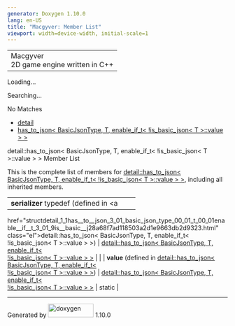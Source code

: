 ```yaml
---
generator: Doxygen 1.10.0
lang: en-US
title: "Macgyver: Member List"
viewport: width=device-width, initial-scale=1
---
```


<div id="top">

<div id="titlearea">

<table data-cellspacing="0" data-cellpadding="0">
<colgroup>
<col style="width: 100%" />
</colgroup>
<tbody>
<tr id="projectrow" class="odd">
<td id="projectalign"><div id="projectname">
Macgyver
</div>
<div id="projectbrief">
2D game engine written in C++
</div></td>
</tr>
</tbody>
</table>

</div>

<div id="main-nav">

</div>

<div id="MSearchSelectWindow"
onmouseover="return searchBox.OnSearchSelectShow()"
onmouseout="return searchBox.OnSearchSelectHide()"
onkeydown="return searchBox.OnSearchSelectKey(event)">

</div>

<div id="MSearchResultsWindow">

<div id="MSearchResults">

<div class="SRPage">

<div id="SRIndex">

<div id="SRResults">

</div>

<div id="Loading" class="SRStatus">

Loading...

</div>

<div id="Searching" class="SRStatus">

Searching...

</div>

<div id="NoMatches" class="SRStatus">

No Matches

</div>

</div>

</div>

</div>

</div>

<div id="nav-path" class="navpath">

- <a href="namespacedetail.html" class="el">detail</a>
- <a
  href="structdetail_1_1has__to__json_3_01_basic_json_type_00_01_t_00_01enable__if__t_3_01_9is__basic__j28a68f7ad118503a2d1e9663db2d9323.html"
  class="el">has_to_json&lt; BasicJsonType, T, enable_if_t&lt;
  !is_basic_json&lt; T &gt;::value &gt; &gt;</a>

</div>

</div>

<div class="header">

<div class="headertitle">

<div class="title">

detail::has_to_json\< BasicJsonType, T, enable_if_t\< !is_basic_json\< T
\>::value \> \> Member List

</div>

</div>

</div>

<div class="contents">

This is the complete list of members for <a
href="structdetail_1_1has__to__json_3_01_basic_json_type_00_01_t_00_01enable__if__t_3_01_9is__basic__j28a68f7ad118503a2d1e9663db2d9323.html"
class="el">detail::has_to_json&lt; BasicJsonType, T, enable_if_t&lt;
!is_basic_json&lt; T &gt;::value &gt; &gt;</a>, including all inherited
members.

|                                                                                                                                              |                                                                                                                                              |                                    |
|----------------------------------------------------------------------------------------------------------------------------------------------|----------------------------------------------------------------------------------------------------------------------------------------------|------------------------------------|
| **serializer** typedef (defined in <a                                                                                                        
 href="structdetail_1_1has__to__json_3_01_basic_json_type_00_01_t_00_01enable__if__t_3_01_9is__basic__j28a68f7ad118503a2d1e9663db2d9323.html"  
 class="el">detail::has_to_json&lt; BasicJsonType, T, enable_if_t&lt;                                                                          
 !is_basic_json&lt; T &gt;::value &gt; &gt;</a>)                                                                                               | <a                                                                                                                                           
                                                                                                                                                href="structdetail_1_1has__to__json_3_01_basic_json_type_00_01_t_00_01enable__if__t_3_01_9is__basic__j28a68f7ad118503a2d1e9663db2d9323.html"  
                                                                                                                                                class="el">detail::has_to_json&lt; BasicJsonType, T, enable_if_t&lt;                                                                          
                                                                                                                                                !is_basic_json&lt; T &gt;::value &gt; &gt;</a>                                                                                                |                                    |
| **value** (defined in <a                                                                                                                     
 href="structdetail_1_1has__to__json_3_01_basic_json_type_00_01_t_00_01enable__if__t_3_01_9is__basic__j28a68f7ad118503a2d1e9663db2d9323.html"  
 class="el">detail::has_to_json&lt; BasicJsonType, T, enable_if_t&lt;                                                                          
 !is_basic_json&lt; T &gt;::value &gt; &gt;</a>)                                                                                               | <a                                                                                                                                           
                                                                                                                                                href="structdetail_1_1has__to__json_3_01_basic_json_type_00_01_t_00_01enable__if__t_3_01_9is__basic__j28a68f7ad118503a2d1e9663db2d9323.html"  
                                                                                                                                                class="el">detail::has_to_json&lt; BasicJsonType, T, enable_if_t&lt;                                                                          
                                                                                                                                                !is_basic_json&lt; T &gt;::value &gt; &gt;</a>                                                                                                | <span class="mlabel">static</span> |

</div>

------------------------------------------------------------------------

<span class="small">Generated
by [<img src="doxygen.svg" class="footer" width="104" height="31"
alt="doxygen" />](https://www.doxygen.org/index.html) 1.10.0</span>
